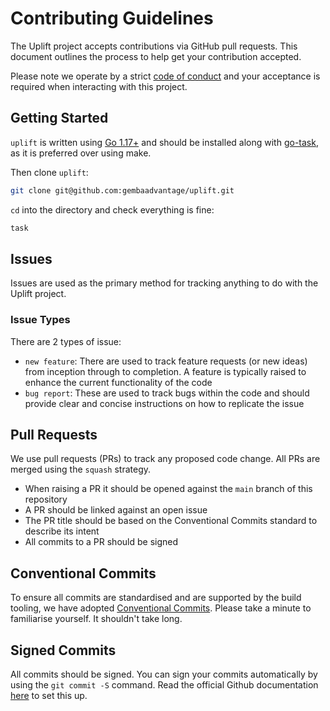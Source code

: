 # Contributing Guidelines

The Uplift project accepts contributions via GitHub pull requests. This document outlines the process to help get your contribution accepted.

Please note we operate by a strict [code of conduct](https://github.com/gembaadvantage/uplift/blob/main/CODE_OF_CONDUCT.md) and your acceptance is required when interacting with this project.

## Getting Started

`uplift` is written using [Go 1.17+](https://go.dev/doc/install) and should be installed along with [go-task](https://taskfile.dev/#/installation), as it is preferred over using make.

Then clone `uplift`:

```sh
git clone git@github.com:gembaadvantage/uplift.git
```

`cd` into the directory and check everything is fine:

```sh
task
```

## Issues

Issues are used as the primary method for tracking anything to do with the Uplift project.

### Issue Types

There are 2 types of issue:

- `new feature`: There are used to track feature requests (or new ideas) from inception through to completion. A feature is typically raised to enhance the current functionality of the code
- `bug report`: These are used to track bugs within the code and should provide clear and concise instructions on how to replicate the issue

## Pull Requests

We use pull requests (PRs) to track any proposed code change. All PRs are merged using the `squash` strategy.

- When raising a PR it should be opened against the `main` branch of this repository
- A PR should be linked against an open issue
- The PR title should be based on the Conventional Commits standard to describe its intent
- All commits to a PR should be signed

## Conventional Commits

To ensure all commits are standardised and are supported by the build tooling, we have adopted [Conventional Commits](https://www.conventionalcommits.org/en/v1.0.0/). Please take a minute to familiarise yourself. It shouldn't take long.

## Signed Commits

All commits should be signed. You can sign your commits automatically by using the `git commit -S` command. Read the official Github documentation [here](https://docs.github.com/en/authentication/managing-commit-signature-verification/signing-commits) to set this up.
